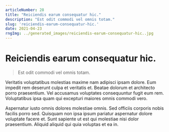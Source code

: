 ```yaml
---
articleNumber: 28
title: "Reiciendis earum consequatur hic."
description: "Est odit commodi vel omnis totam."
slug: 'reiciendis-earum-consequatur-hic.'
date: 2021-04-23
rngImg: ../generated_images/reiciendis-earum-consequatur-hic..jpg
---
```


# Reiciendis earum consequatur hic.

> Est odit commodi vel omnis totam.

Veritatis voluptatibus molestias maxime nam adipisci ipsam dolore. Eum impedit rem deserunt culpa et veritatis et. Beatae dolorum et architecto porro praesentium. Vel accusamus voluptates consequuntur fugit eum rem. Voluptatibus ipsa quam qui excepturi maiores omnis commodi vero.
 Aspernatur iusto omnis dolores molestiae omnis. Sed officiis corporis nobis facilis porro sed. Quisquam non ipsa ipsum pariatur aspernatur dolore voluptate facere et. Sunt sapiente ut est qui molestiae nisi dolor praesentium. Aliquid aliquid qui quia voluptas et ea in.

